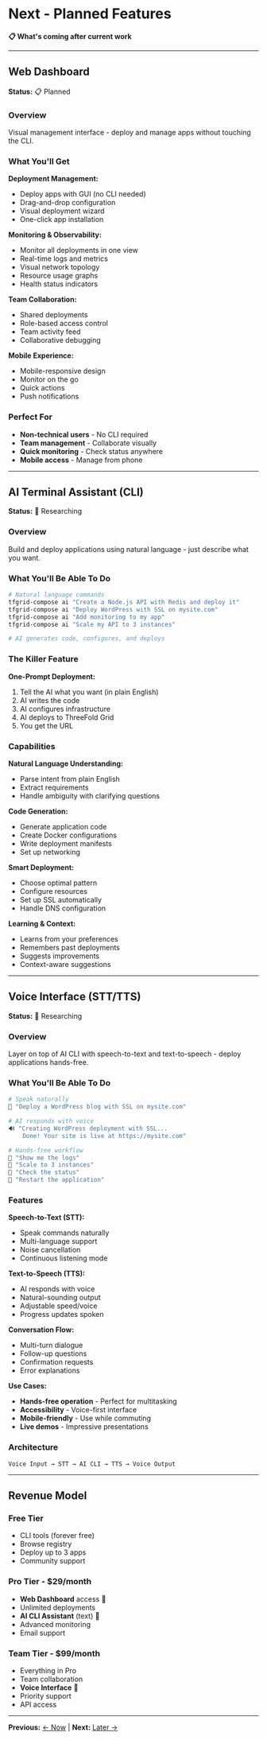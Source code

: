 # Next - Planned Features

**📋 What's coming after current work**

---

## Web Dashboard

**Status:** 📋 Planned

### Overview

Visual management interface - deploy and manage apps without touching the CLI.

### What You'll Get

**Deployment Management:**

- Deploy apps with GUI (no CLI needed)
- Drag-and-drop configuration
- Visual deployment wizard
- One-click app installation

**Monitoring & Observability:**

- Monitor all deployments in one view
- Real-time logs and metrics
- Visual network topology
- Resource usage graphs
- Health status indicators

**Team Collaboration:**

- Shared deployments
- Role-based access control
- Team activity feed
- Collaborative debugging

**Mobile Experience:**

- Mobile-responsive design
- Monitor on the go
- Quick actions
- Push notifications

### Perfect For

- **Non-technical users** - No CLI required
- **Team management** - Collaborate visually  
- **Quick monitoring** - Check status anywhere
- **Mobile access** - Manage from phone

---

## AI Terminal Assistant (CLI)

**Status:** 💭 Researching

### Overview

Build and deploy applications using natural language - just describe what you want.

### What You'll Be Able To Do

```bash
# Natural language commands
tfgrid-compose ai "Create a Node.js API with Redis and deploy it"
tfgrid-compose ai "Deploy WordPress with SSL on mysite.com"
tfgrid-compose ai "Add monitoring to my app"
tfgrid-compose ai "Scale my API to 3 instances"

# AI generates code, configures, and deploys
```

### The Killer Feature

**One-Prompt Deployment:**

1. Tell the AI what you want (in plain English)
2. AI writes the code
3. AI configures infrastructure
4. AI deploys to ThreeFold Grid
5. You get the URL

### Capabilities

**Natural Language Understanding:**

- Parse intent from plain English
- Extract requirements
- Handle ambiguity with clarifying questions

**Code Generation:**

- Generate application code
- Create Docker configurations
- Write deployment manifests
- Set up networking

**Smart Deployment:**

- Choose optimal pattern
- Configure resources
- Set up SSL automatically
- Handle DNS configuration

**Learning & Context:**

- Learns from your preferences
- Remembers past deployments
- Suggests improvements
- Context-aware suggestions

---

## Voice Interface (STT/TTS)

**Status:** 💭 Researching

### Overview

Layer on top of AI CLI with speech-to-text and text-to-speech - deploy applications hands-free.

### What You'll Be Able To Do

```bash
# Speak naturally
🎤 "Deploy a WordPress blog with SSL on mysite.com"

# AI responds with voice
🔊 "Creating WordPress deployment with SSL... 
    Done! Your site is live at https://mysite.com"

# Hands-free workflow
🎤 "Show me the logs"
🎤 "Scale to 3 instances"
🎤 "Check the status"
🎤 "Restart the application"
```

### Features

**Speech-to-Text (STT):**

- Speak commands naturally
- Multi-language support
- Noise cancellation
- Continuous listening mode

**Text-to-Speech (TTS):**

- AI responds with voice
- Natural-sounding output
- Adjustable speed/voice
- Progress updates spoken

**Conversation Flow:**

- Multi-turn dialogue
- Follow-up questions
- Confirmation requests
- Error explanations

**Use Cases:**

- **Hands-free operation** - Perfect for multitasking
- **Accessibility** - Voice-first interface
- **Mobile-friendly** - Use while commuting
- **Live demos** - Impressive presentations

### Architecture

```
Voice Input → STT → AI CLI → TTS → Voice Output
```

---

## Revenue Model

### Free Tier

- CLI tools (forever free)
- Browse registry
- Deploy up to 3 apps
- Community support

### Pro Tier - $29/month

- **Web Dashboard** access 🔑
- Unlimited deployments
- **AI CLI Assistant** (text) 🔑
- Advanced monitoring
- Email support

### Team Tier - $99/month

- Everything in Pro
- Team collaboration
- **Voice Interface** 🔑
- Priority support
- API access

---

**Previous:** [← Now](now.md) | **Next:** [Later →](later.md)
